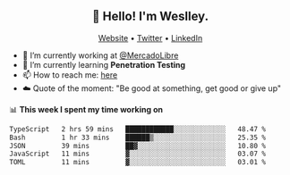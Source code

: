 <h2 align="center">👋 Hello! I'm Weslley.</h2>
<p align="center">
  <a href="http://weslleyneri.com.br">Website</a> •
  <a href="https://twitter.com/Weslley_Neri">Twitter</a> •
  <a href="https://www.linkedin.com/in/weslley-neri-3658908b">LinkedIn</a>
</p>


- 🔭 I’m currently working at [@MercadoLibre](https://github.com/mercadolibre)
- 🌱 I’m currently learning **Penetration Testing**
- 📫 How to reach me: [here](mailto:weslley39@gmail.com)
- ☁️ Quote of the moment: "Be good at something, get good or give up"

📊 **This week I spent my time working on**
<!--START_SECTION:waka-->

```txt
TypeScript   2 hrs 59 mins   ████████████░░░░░░░░░░░░░   48.47 %
Bash         1 hr 33 mins    ██████▒░░░░░░░░░░░░░░░░░░   25.35 %
JSON         39 mins         ██▓░░░░░░░░░░░░░░░░░░░░░░   10.80 %
JavaScript   11 mins         ▓░░░░░░░░░░░░░░░░░░░░░░░░   03.07 %
TOML         11 mins         ▓░░░░░░░░░░░░░░░░░░░░░░░░   03.01 %
```

<!--END_SECTION:waka-->

<!-- Inspired by https://github.com/gruselhaus/gruselhaus -->